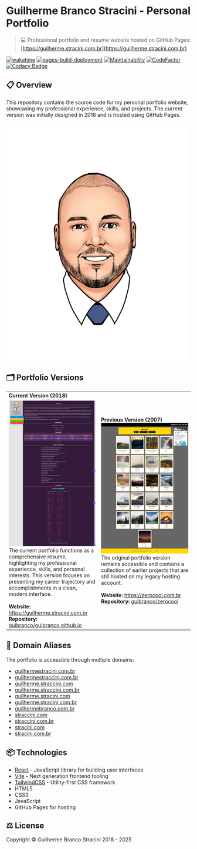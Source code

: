 # Guilherme Branco Stracini - Personal Portfolio

> 💻 Professional portfolio and resume website hosted on GitHub Pages: [https://guilherme.stracini.com.br](https://guilherme.stracini.com.br)

[![wakatime](https://wakatime.com/badge/github/guibranco/guibranco.github.io.svg)](https://wakatime.com/badge/github/guibranco/guibranco.github.io)
[![pages-build-deployment](https://github.com/guibranco/guibranco.github.io/actions/workflows/pages/pages-build-deployment/badge.svg)](https://github.com/guibranco/guibranco.github.io/actions/workflows/pages/pages-build-deployment)
[![Maintainability](https://api.codeclimate.com/v1/badges/1c8cefe0518dd7694b96/maintainability)](https://codeclimate.com/github/guibranco/guibranco.github.io/maintainability)
[![CodeFactor](https://www.codefactor.io/repository/github/guibranco/guibranco.github.io/badge)](https://www.codefactor.io/repository/github/guibranco/guibranco.github.io)
[![Codacy Badge](https://app.codacy.com/project/badge/Grade/6629eed3cfdf4e7e809dc849ffa169d0)](https://app.codacy.com/gh/guibranco/guibranco.github.io/dashboard?utm_source=gh&utm_medium=referral&utm_content=&utm_campaign=Badge_grade)

## 📋 Overview

This repository contains the source code for my personal portfolio website, showcasing my professional experience, skills, and projects. The current version was initially designed in 2018 and is hosted using GitHub Pages.

![Guilherme Branco Stracini](public/guibranco.png)

## 🗂️ Portfolio Versions

<table>
  <tr>
    <td width="50%">
      <strong>Current Version (2018)</strong><br>
      <img src="portfolio-2018.png" alt="Portfolio Version 2018"><br>
      The current portfolio functions as a comprehensive resume, highlighting my professional experience, skills, and personal interests. This version focuses on presenting my career trajectory and accomplishments in a clean, modern interface.<br><br>
      <b>Website:</b> <a href="https://guilherme.stracini.com.br">https://guilherme.stracini.com.br</a><br>
      <b>Repository:</b> <a href="https://github.com/guibranco/guibranco.github.io">guibranco/guibranco.github.io</a>
    </td>
    <td width="50%">
      <strong>Previous Version (2007)</strong><br>
      <img src="portfolio-2007.png" alt="Portfolio Version 2007"><br>
      The original portfolio version remains accessible and contains a collection of earlier projects that are still hosted on my legacy hosting account.<br><br>
      <b>Website:</b> <a href="https://zerocool.com.br">https://zerocool.com.br</a><br>
      <b>Repository:</b> <a href="https://github.com/guibranco/zerocool">guibranco/zerocool</a>
    </td>
  </tr>
</table>

## 🔗 Domain Aliases

The portfolio is accessible through multiple domains:

- [guilhermestracini.com.br](https://guilhermestracini.com.br)
- [guilhermestraccini.com.br](https://guilhermestraccini.com.br)
- [guilherme.straccini.com](https://guilherme.straccini.com)
- [guilherme.straccini.com.br](https://guilherme.straccini.com.br)
- [guilherme.stracini.com](https://guilherme.stracini.com)
- [guilherme.stracini.com.br](https://guilherme.stracini.com.br)
- [guilhermebranco.com.br](https://guilhermebranco.com.br)
- [straccini.com](https://straccini.com)
- [straccini.com.br](https://straccini.com.br)
- [stracini.com](https://stracini.com)
- [stracini.com.br](https://stracini.com.br)

## 📦 Technologies

- [React](https://reactjs.org/) - JavaScript library for building user interfaces
- [Vite](https://vitejs.dev/) - Next generation frontend tooling
- [TailwindCSS](https://tailwindcss.com/) - Utility-first CSS framework
- HTML5
- CSS3
- JavaScript
- GitHub Pages for hosting

## ⚖️ License

Copyright © Guilherme Branco Stracini 2018 - 2025
